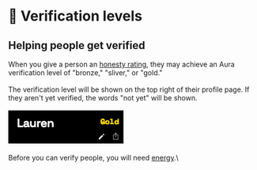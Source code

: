 # 👸 Verification levels

## Helping people get verified

When you give a person an [honesty rating](honesty.md), they may achieve an Aura verification level of "bronze," "sliver," or "gold."\
\
The verification level will be shown on the top right of their profile page.  If they aren't yet verified, the words "not yet" will be shown.\
\
![](<../.gitbook/assets/image (30).png>)\
\
Before you can verify people, you will need [energy](energy.md).\
